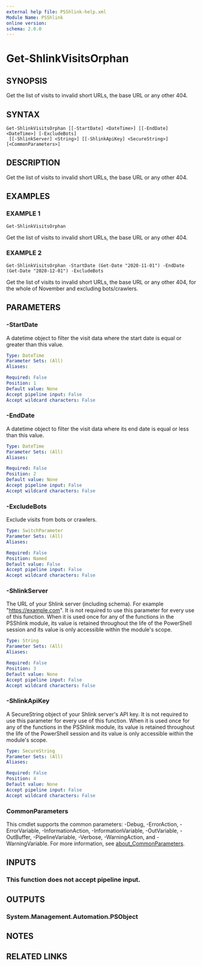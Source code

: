 ```yaml
---
external help file: PSShlink-help.xml
Module Name: PSShlink
online version:
schema: 2.0.0
---
```


# Get-ShlinkVisitsOrphan

## SYNOPSIS
Get the list of visits to invalid short URLs, the base URL or any other 404.

## SYNTAX

```
Get-ShlinkVisitsOrphan [[-StartDate] <DateTime>] [[-EndDate] <DateTime>] [-ExcludeBots]
 [[-ShlinkServer] <String>] [[-ShlinkApiKey] <SecureString>] [<CommonParameters>]
```

## DESCRIPTION
Get the list of visits to invalid short URLs, the base URL or any other 404.

## EXAMPLES

### EXAMPLE 1
```
Get-ShlinkVisitsOrphan
```

Get the list of visits to invalid short URLs, the base URL or any other 404.

### EXAMPLE 2
```
Get-ShlinkVisitsOrphan -StartDate (Get-Date "2020-11-01") -EndDate (Get-Date "2020-12-01") -ExcludeBots
```

Get the list of visits to invalid short URLs, the base URL or any other 404, for the whole of November and excluding bots/crawlers.

## PARAMETERS

### -StartDate
A datetime object to filter the visit data where the start date is equal or greater than this value.

```yaml
Type: DateTime
Parameter Sets: (All)
Aliases:

Required: False
Position: 1
Default value: None
Accept pipeline input: False
Accept wildcard characters: False
```

### -EndDate
A datetime object to filter the visit data where its end date is equal or less than this value.

```yaml
Type: DateTime
Parameter Sets: (All)
Aliases:

Required: False
Position: 2
Default value: None
Accept pipeline input: False
Accept wildcard characters: False
```

### -ExcludeBots
Exclude visits from bots or crawlers.

```yaml
Type: SwitchParameter
Parameter Sets: (All)
Aliases:

Required: False
Position: Named
Default value: False
Accept pipeline input: False
Accept wildcard characters: False
```

### -ShlinkServer
The URL of your Shlink server (including schema).
For example "https://example.com".
It is not required to use this parameter for every use of this function.
When it is used once for any of the functions in the PSShlink module, its value is retained throughout the life of the PowerShell session and its value is only accessible within the module's scope.

```yaml
Type: String
Parameter Sets: (All)
Aliases:

Required: False
Position: 3
Default value: None
Accept pipeline input: False
Accept wildcard characters: False
```

### -ShlinkApiKey
A SecureString object of your Shlink server's API key.
It is not required to use this parameter for every use of this function.
When it is used once for any of the functions in the PSShlink module, its value is retained throughout the life of the PowerShell session and its value is only accessible within the module's scope.

```yaml
Type: SecureString
Parameter Sets: (All)
Aliases:

Required: False
Position: 4
Default value: None
Accept pipeline input: False
Accept wildcard characters: False
```

### CommonParameters
This cmdlet supports the common parameters: -Debug, -ErrorAction, -ErrorVariable, -InformationAction, -InformationVariable, -OutVariable, -OutBuffer, -PipelineVariable, -Verbose, -WarningAction, and -WarningVariable. For more information, see [about_CommonParameters](http://go.microsoft.com/fwlink/?LinkID=113216).

## INPUTS

### This function does not accept pipeline input.
## OUTPUTS

### System.Management.Automation.PSObject
## NOTES

## RELATED LINKS
